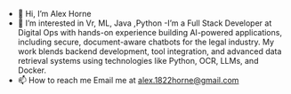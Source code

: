 - 👋 Hi, I’m Alex Horne
- 👀 I’m interested in Vr, ML, Java ,Python
-I’m a Full Stack Developer at Digital Ops with hands-on experience building AI-powered applications, including secure, document-aware chatbots for the legal industry.
My work blends backend development, tool integration, and advanced data retrieval systems using technologies like Python, OCR, LLMs, and Docker.
- 📫 How to reach me Email me at alex.1822horne@gmail.com

<!---
Mexnov/Mexnov is a ✨ special ✨ repository because its `README.md` (this file) appears on your GitHub profile.
You can click the Preview link to take a look at your changes.
--->
